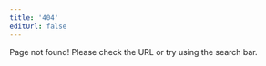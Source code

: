 ```yaml
---
title: '404'
editUrl: false
---
```


Page not found! Please check the URL or try using the search bar.